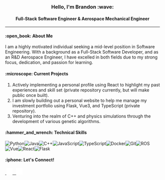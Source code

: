 <h3 align="middle">
  Hello, I'm Brandon :wave:
  <h4 align="middle">Full-Stack Software Engineer & Aerospace Mechanical Engineer</h4>
</h3>

<hr/>

<h4>:open_book: About Me</h4>
I am a highly motivated individual seeking a mid-level position in Software Engineering. With a background as a Full-Stack Software Developer, and as an R&D Aerospace Engineer, I have excelled in both fields due to my strong focus, dedication, and passion for learning.

<h4>:microscope: Current Projects</h4>
<ol>
  <li>
    Actively implementing a personal profile using React to highlight my past experiences and skill set (private repository currently, but will make public once built).
  </li>
  <li>
    I am slowly building out a personal website to help me manage my investment portfolio using Flask, Vue3, and TypeScript (private repository).
  </li>
  <li>
    Venturing into the realm of C++ and physics simulations through the development of various genetic algorithms.
  </li>
</ol>

<h4>:hammer_and_wrench: Technical Skills</h4>
<!-- https://github.com/Ileriayo/markdown-badges -->
<img alt="Python" align="left" src="https://img.shields.io/badge/python-3670A0?style=for-the-badge&logo=python&logoColor=ffdd54"/>
<img alt="Java" align="left" src="https://img.shields.io/badge/java-%23ED8B00.svg?style=for-the-badge&logo=openjdk&logoColor=white"/>
<img alt="C++" align="left" src="https://img.shields.io/badge/c++-%2300599C.svg?style=for-the-badge&logo=c%2B%2B&logoColor=white"/>
<img alt="JavaScript" align="left" src="https://img.shields.io/badge/javascript-%23323330.svg?style=for-the-badge&logo=javascript&logoColor=%23F7DF1E"/>
<img alt="TypeScript" align="left" src="https://img.shields.io/badge/typescript-%23007ACC.svg?style=for-the-badge&logo=typescript&logoColor=white"/>
<img alt="Docker" align="left" src="https://img.shields.io/badge/docker-%230db7ed.svg?style=for-the-badge&logo=docker&logoColor=white"/>
<img alt="Git" align="left" src="https://img.shields.io/badge/git-%23F05033.svg?style=for-the-badge&logo=git&logoColor=white"/>
<img alt="ROS" align="left" src="https://img.shields.io/badge/ros-%230A0FF9.svg?style=for-the-badge&logo=ros&logoColor=white"/>
<img alt="Vue" align="left" src="https://img.shields.io/badge/vuejs-%2335495e.svg?style=for-the-badge&logo=vuedotjs&logoColor=%234FC08D"/>
<img alt="React" align="left" src="https://img.shields.io/badge/react-%2320232a.svg?style=for-the-badge&logo=react&logoColor=%2361DAFB"/>
<img alt="Flask" src="https://img.shields.io/badge/flask-%23000.svg?style=for-the-badge&logo=flask&logoColor=white"/>

<h4>:iphone: Let's Connect!</h4>
<a href="https://www.linkedin.com/in/brandonkubick/" stlye="padding-right:30px;">
  &nbsp;<img width="20" src="https://github.com/bkubick/bkubick/blob/main/linked_in.svg" alt="LinkedIn" /> &nbsp;
</a>


<a href="https://github.com/bkubick" >
  <img width="20" src="https://github.com/bkubick/bkubick/blob/main/github.svg" alt="GitHub" />
</a>
